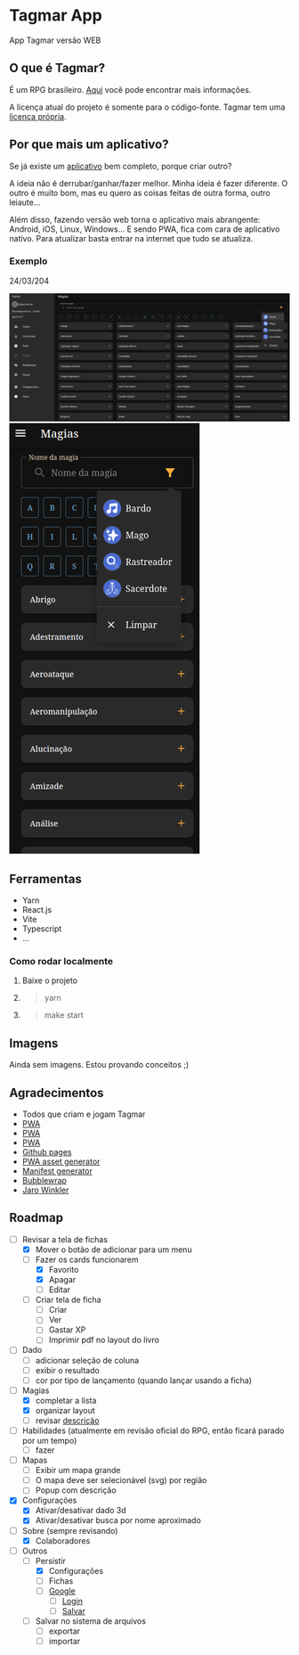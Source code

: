 # Tagmar App

App Tagmar versão WEB

## O que é Tagmar?

É um RPG brasileiro. [Aqui](https://www.tagmar.com.br/) você pode encontrar mais informações.

A licença atual do projeto é somente para o código-fonte. Tagmar tem uma [licença própria](https://www.tagmar.com.br/LicenciamentoUsado.aspx).

## Por que mais um aplicativo?

Se já existe um [aplicativo](https://play.google.com/store/apps/details?id=br.com.tagmar) bem completo, porque criar outro?

A ideia não é derrubar/ganhar/fazer melhor. Minha ideia é fazer diferente. O outro é muito bom, mas eu quero as coisas feitas de outra forma, outro leiaute...

Além disso, fazendo versão web torna o aplicativo mais abrangente: Android, iOS, Linux, Windows... E sendo PWA, fica com cara de aplicativo nativo. Para atualizar basta entrar na internet que tudo se atualiza.

### Exemplo

24/03/204

![Desktop](preview/tagmar_2023_03_24_desktop.png)
![Mobile](preview/tagmar_2023_03_24_mobile.png)

## Ferramentas

- Yarn
- React.js
- Vite
- Typescript
- ...

### Como rodar localmente

1. Baixe o projeto
2. > yarn
3. > make start

## Imagens

Ainda sem imagens. Estou provando conceitos ;)

## Agradecimentos

- Todos que criam e jogam Tagmar
- [PWA](https://dev.to/bhendi/turn-your-react-vite-app-into-a-pwa-3lpg)
- [PWA](https://dev.to/iamfranco/deploy-react-vite-pwa-to-github-pages-35i)
- [PWA](https://adueck.github.io/blog/caching-everything-for-totally-offline-pwa-vite-react/)
- [Github pages](https://dev.to/github/how-to-use-github-pages-to-host-your-website-even-with-multiple-repos-27k2)
- [PWA asset generator](https://www.npmjs.com/package/pwa-asset-generator)
- [Manifest generator](https://www.simicart.com/manifest-generator.html/)
- [Bubblewrap](https://chromeos.dev/en/publish/pwa-in-play)
- [Jaro Winkler](https://www.geeksforgeeks.org/jaro-and-jaro-winkler-similarity)

## Roadmap

- [ ] Revisar a tela de fichas
  - [x] Mover o botão de adicionar para um menu
  - [ ] Fazer os cards funcionarem
    - [x] Favorito
    - [X] Apagar
    - [ ] Editar
  - [ ] Criar tela de ficha
    - [ ] Criar
    - [ ] Ver
    - [ ] Gastar XP
    - [ ] Imprimir pdf no layout do livro
- [ ] Dado
  - [ ] adicionar seleção de coluna
  - [ ] exibir o resultado
  - [ ] cor por tipo de lançamento (quando lançar usando a ficha)
- [ ] Magias
  - [x] completar a lista
  - [x] organizar layout
  - [ ] revisar [descrição](https://www.tagmar.com.br/wiki/Default.aspx?PageName=Livro%20de%20Magias)
- [ ] Habilidades (atualmente em revisão oficial do RPG, então ficará parado por um tempo)
  - [ ] fazer
- [ ] Mapas
  - [ ] Exibir um mapa grande
  - [ ] O mapa deve ser selecionável (svg) por região
  - [ ] Popup com descrição
- [X] Configurações
  - [x] Ativar/desativar dado 3d
  - [x] Ativar/desativar busca por nome aproximado
- [ ] Sobre (sempre revisando)
  - [x] Colaboradores
- [ ] Outros
  - [ ] Persistir
    - [x] Configurações
    - [ ] Fichas
    - [ ] [Google](https://blog.logrocket.com/guide-adding-google-login-react-app/)
      - [ ] [Login](https://www.npmjs.com/package/%40react-oauth/google)
      - [ ] [Salvar](https://www.perplexity.ai/search/possvel-usar-o-6Dxp2R2ERHCO8_EhI6mnWQ)
  - [ ] Salvar no sistema de arquivos
    - [ ] exportar
    - [ ] importar
